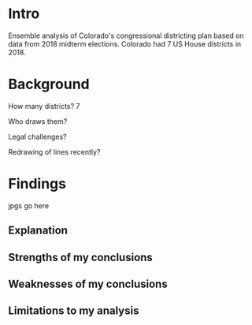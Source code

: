 # Intro
Ensemble analysis of Colorado's congressional districting plan based on data from 2018 midterm
elections. Colorado had 7 US House districts in 2018.

# Background
How many districts? 7

Who draws them?

Legal challenges?

Redrawing of lines recently?

# Findings
jpgs go here

## Explanation

## Strengths of my conclusions

## Weaknesses of my conclusions

## Limitations to my analysis


